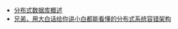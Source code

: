 





* [分布式数据库概述](https://mp.weixin.qq.com/s?__biz=MzA3ODIxNjYxNQ==&mid=2247488115&amp;idx=1&amp;sn=a2b8a9a2a5dd115fafe48698383c700f&source=41#wechat_redirect)
* [兄弟，用大白话给你讲小白都能看懂的分布式系统容错架构](https://juejin.im/post/5c3dfe33f265da613f2fb4b7)
